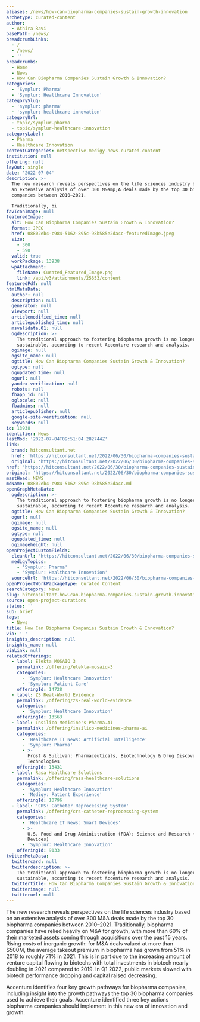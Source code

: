 ```yaml
---
aliases: /news/how-can-biopharma-companies-sustain-growth-innovation
archetype: curated-content
author:
  - Athira Ravi
basePath: /news/
breadcrumbLinks:
  - /
  - /news/
  - ''
breadcrumbs:
  - Home
  - News
  - How Can Biopharma Companies Sustain Growth & Innovation?
categories:
  - 'Symplur: Pharma'
  - 'Symplur: Healthcare Innovation'
categorySlug:
  - 'symplur: pharma'
  - 'symplur: healthcare innovation'
categoryUrl:
  - topic/symplur-pharma
  - topic/symplur-healthcare-innovation
categoryLabel:
  - Pharma
  - Healthcare Innovation
contentCategories: netspective-medigy-news-curated-content
institution: null
offering: null
layOut: single
date: '2022-07-04'
description: >-
  The new research reveals perspectives on the life sciences industry based on
  an extensive analysis of over 300 M&amp;A deals made by the top 30 biopharma
  companies between 2010–2021.

  Traditionally, bi
favIconImage: null
featuredImage:
  alt: How Can Biopharma Companies Sustain Growth & Innovation?
  format: JPEG
  href: 08802eb4-c984-5162-895c-98b585e2da4c-featuredImage.jpeg
  size:
    - 300
    - 590
  valid: true
  workPackage: 13938
  wpAttachment:
    fileName: Curated_Featured_Image.png
    link: /api/v3/attachments/25653/content
featuredPdf: null
htmlMetaData:
  author: null
  description: null
  generator: null
  viewport: null
  articlemodified_time: null
  articlepublished_time: null
  msvalidate.01: null
  ogdescription: >-
    The traditional approach to fostering biopharma growth is no longer
    sustainable, according to recent Accenture research and analysis.
  ogimage: null
  ogsite_name: null
  ogtitle: How Can Biopharma Companies Sustain Growth & Innovation?
  ogtype: null
  ogupdated_time: null
  ogurl: null
  yandex-verification: null
  robots: null
  fbapp_id: null
  oglocale: null
  fbadmins: null
  articlepublisher: null
  google-site-verification: null
  keywords: null
id: 13938
identifier: News
lastMod: '2022-07-04T09:51:04.282744Z'
link:
  brand: hitconsultant.net
  href: 'https://hitconsultant.net/2022/06/30/biopharma-companies-sustain-growth/'
  original: 'https://hitconsultant.net/2022/06/30/biopharma-companies-sustain-growth/'
href: 'https://hitconsultant.net/2022/06/30/biopharma-companies-sustain-growth/'
original: 'https://hitconsultant.net/2022/06/30/biopharma-companies-sustain-growth/'
mastHead: NEWS
mdName: 08802eb4-c984-5162-895c-98b585e2da4c.md
openGraphMetaData:
  ogdescription: >-
    The traditional approach to fostering biopharma growth is no longer
    sustainable, according to recent Accenture research and analysis.
  ogtitle: How Can Biopharma Companies Sustain Growth & Innovation?
  ogurl: null
  ogimage: null
  ogsite_name: null
  ogtype: null
  ogupdated_time: null
  ogimageheight: null
openProjectCustomFields:
  cleanUrl: 'https://hitconsultant.net/2022/06/30/biopharma-companies-sustain-growth/'
  medigyTopics:
    - 'Symplur: Pharma'
    - 'Symplur: Healthcare Innovation'
  sourceUrl: 'https://hitconsultant.net/2022/06/30/biopharma-companies-sustain-growth/'
openProjectWorkPackageType: Curated Content
searchCategory: News
slug: hitconsultant-how-can-biopharma-companies-sustain-growth-innovation
source: open-project-curations
status: ''
sub: brief
tags:
  - News
title: How Can Biopharma Companies Sustain Growth & Innovation?
via: ' '
insights_description: null
insights_name: null
viaLink: null
relatedOfferings:
  - label: Elekta MOSAIQ 3
    permalink: /offering/elekta-mosaiq-3
    categories:
      - 'Symplur: Healthcare Innovation'
      - 'Symplur: Patient Care'
    offeringId: 14728
  - label: ZS Real-World Evidence
    permalink: /offering/zs-real-world-evidence
    categories:
      - 'Symplur: Healthcare Innovation'
    offeringId: 13563
  - label: Insilico Medicine's Pharma.AI
    permalink: /offering/insilico-medicines-pharma-ai
    categories:
      - 'Healthcare IT News: Artificial Intelligence'
      - 'Symplur: Pharma'
      - >-
        Frost & Sullivan: Pharmaceuticals, Biotechnology & Drug Discovery
        Technologies
    offeringId: 13431
  - label: Rasa Healthcare Solutions
    permalink: /offering/rasa-healthcare-solutions
    categories:
      - 'Symplur: Healthcare Innovation'
      - 'Medigy: Patient Experience'
    offeringId: 10796
  - label: 'CRS: Catheter Reprocessing System'
    permalink: /offering/crs-catheter-reprocessing-system
    categories:
      - 'Healthcare IT News: Smart Devices'
      - >-
        U.S. Food and Drug Administration (FDA): Science and Research (Medical
        Devices)
      - 'Symplur: Healthcare Innovation'
    offeringId: 9133
twitterMetaData:
  twittercard: null
  twitterdescription: >-
    The traditional approach to fostering biopharma growth is no longer
    sustainable, according to recent Accenture research and analysis.
  twittertitle: How Can Biopharma Companies Sustain Growth & Innovation?
  twitterimage: null
  twitterurl: null
---
```

<p>The new research reveals perspectives on the life sciences industry based on an extensive analysis of over 300 M&amp;A deals made by the top 30 biopharma companies between 2010–2021.
Traditionally, biopharma companies have relied heavily on M&amp;A for growth, with more than 60% of their marketed assets coming through acquisitions over the past 15 years. Rising costs of inorganic growth: for M&amp;A deals valued at more than $500M, the average takeout premium in biopharma has grown from 51% in 2018 to roughly 71% in 2021. This is in part due to the increasing amount of venture capital flowing to biotechs with total investments in biotech nearly doubling in 2021 compared to 2019. In Q1 2022, public markets slowed with biotech performance dropping and capital raised decreasing.
 
Accenture identifies four key growth pathways for biopharma companies, including insight into the growth pathways the top 30 biopharma companies used to achieve their goals. Accenture identified three key actions biopharma companies should implement in this new era of innovation and growth.</p>